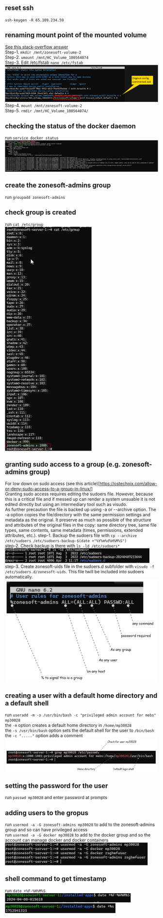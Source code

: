 ## reset ssh
`ssh-keygen -R 65.109.234.59`

## renaming mount point of the mounted volume
[See this stack-overflow answer](https://stackoverflow.com/a/40118578/16868620)
<br/>
Step-1. `mkdir /mnt/zonesoft-volume-2`
<br/>
Step-2. `umount /mnt/HC_Volume_100564074`
<br/>
Step-3. Edit /etc/fstab `nano /etc/fstab`
![fstab-update](./fstab-update.png)
<br/>
Step-4. `mount /mnt/zonesoft-volume-2`
<br/>
Step-5. `rmdir /mnt/HC_Volume_100564074/`
<br/>


## checking the status of the docker daemon
run `service docker status`
<br/>
![checking-docker-status](./checking-docker-status.png)
<br/>

## create the zonesoft-admins group
run `groupadd zonesoft-admins`
<br/>

## check group is created
run `cat /etc/group`
<br/>
![check-groups](./check-groups.png)

## granting sudo access to a group (e.g. zonesoft-admins group)
For low down on sudo access (see this article)[https://ostechnix.com/allow-or-deny-sudo-access-to-a-group-in-linux/]
<br/>
Granting sudo access requires editing the sudoers file. However, because this is a critical file and if messed up can render a system unsuable it is not edited directly but using an intermediary tool such as visudo. 
<br/>
As further precaution the file is backed up using -a or --archive option. The -a option copies the file/directory with the same permission settings and metadata as the original. It preserve as much as possible of the structure and attributes of the original files in the copy: same directory tree, same file types, same contents, same metadata (times, permissions, extended attributes, etc.).
step-1. Backup the sudoers file with `cp --archive /etc/sudoers /etc/sudoers-backup-$(date +"%Y%m%d%H%M%S")`
<br/>
step-2. Check backup is there with `ls -ld /etc/sudoers*`<br/>
![check-backup-of-sudoers](./check-backup-of-sudoers.png)
</br>
step-3. Create zonesoft-uids file in the sudoers.d subfolder with `visudo -f /etc/sudoers.d/zonesoft-uids`. This file twill be included into sudoers automatically.
![sudoers-config](./sudoers-config.png)
<br/>


## creating a user with a default home directory and a default shell
run `useradd -m -s /usr/bin/bash -c "privileged admin account for mebs" mp30028` <br/>
the `-m` option creates a default home directory in `/home/mp30028` <br/>
the `-s /usr/bin/bash` option sets the default shell for the user to `/bin/bash` <br/>
the `-c "....."` option adds a comment <br/>
![check-user-setup](./check-user-setup.png)
<br/>

## setting the password for the user
run `passwd mp30028` and enter password at prompts

## adding users to the gropus
run `usermod -a -G zonesoft-admins mp30028` to add to the zonesoft-admins group and so can have privileged access <br/>
run `usermod -a -G docker mp30028` to add to the docker group and so the account can manage docker and docker containers <br/>
![adding-accounts-to-groups](./adding-accounts-to-groups.png)
<br/>


## shell command to get timestamp 
run `date +%F-%H%M%S` <br/>
![shell-timestamp](./shell-timestamp.png) <br/>
![shell-timestamp-epoch-time-in-seconds](./shell-timestamp-epoch-time-in-seconds.png)
<br/>






